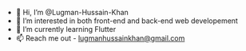 - 👋 Hi, I’m @Lugman-Hussain-Khan
- 👀 I’m interested in both front-end and back-end web developement
- 🌱 I’m currently learning Flutter
- 📫 Reach me out - lugmanhussainkhan@gmail.com

<!---
Lugman-Hussain-Khan/Lugman-Hussain-Khan is a ✨ special ✨ repository because its `README.md` (this file) appears on your GitHub profile.
You can click the Preview link to take a look at your changes.
--->
